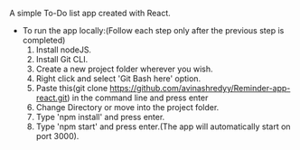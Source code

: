 A simple To-Do list app created with React.

* To run the app locally:(Follow each step only after the previous step is completed)
   1. Install nodeJS.
   2. Install Git CLI.
   3. Create a new project folder wherever you wish.
   4. Right click and select 'Git Bash here' option.
   5. Paste this(git clone https://github.com/avinashredyy/Reminder-app-react.git) in the command line and press enter
   6. Change Directory or move into the project folder.
   7. Type 'npm install' and press enter. 
   8. Type 'npm start' and press enter.(The app will automatically start on port 3000).
